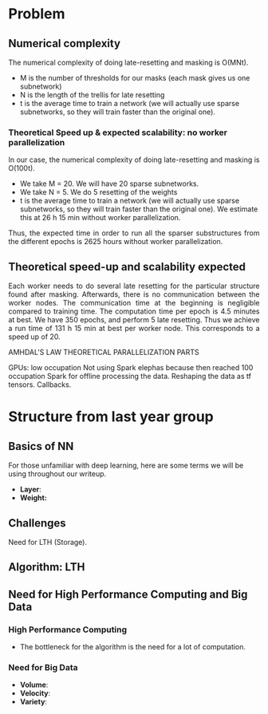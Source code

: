 # Problem

## Numerical complexity

The numerical complexity of doing late-resetting and masking is O(MNt). 

- M is the number of thresholds for our masks (each mask gives us one subnetwork)
- N is the length of the trellis for late resetting  
- t is the average time to train a network (we will actually use 
sparse subnetworks, so they will train faster than the original one).

### Theoretical Speed up & expected scalability: no worker parallelization

<p align="justify"> In our case, the numerical complexity of doing late-resetting and masking is O(100t). </p>

- We take M = 20. We will have 20 sparse subnetworks.
- We take N = 5. We do 5 resetting of the weights
- t is the average time to train a network (we will actually use sparse subnetworks, so they will train faster than the original one). We estimate this at 26 h 15 min without worker parallelization. 

<p align="justify"> Thus, the expected time in order to run all the sparser substructures from the different epochs is 
2625 hours without worker parallelization. </p>


## Theoretical speed-up and scalability expected


<p align="justify"> Each worker needs to do several late resetting for the particular structure found after masking. Afterwards, there is no communication between the worker nodes. The communication time at the beginning is negligible compared to training time. The computation time per epoch is 4.5 minutes at best. We have 350 epochs, and perform 5 late resetting. Thus we achieve a run time of 131 h 15 min at best per worker node. This corresponds to a speed up of 20. </p> 



AMHDAL'S LAW
THEORETICAL PARALLELIZATION PARTS 


GPUs: low occupation
Not using Spark elephas because then reached 100 occupation
Spark for offline processing the data. Reshaping the data as tf tensors.
Callbacks.






# Structure from last year group

## Basics of NN

For those unfamiliar with deep learning, here are some terms we will be using throughout our writeup.

- **Layer**:  
- **Weight:** 


## Challenges

Need for LTH (Storage).

## Algorithm: LTH


## Need for High Performance Computing and Big Data

### High Performance Computing

- The bottleneck for the algorithm is the need for a lot of computation. 

### Need for Big Data

- **Volume**:  
- **Velocity**: 
- **Variety**: 
